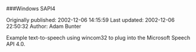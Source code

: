 ###Windows SAPI4

Originally published: 2002-12-06 14:15:59
Last updated: 2002-12-06 22:50:32
Author: Adam Bunter

Example text-to-speech using wincom32 to plug into the Microsoft Speech API 4.0.
